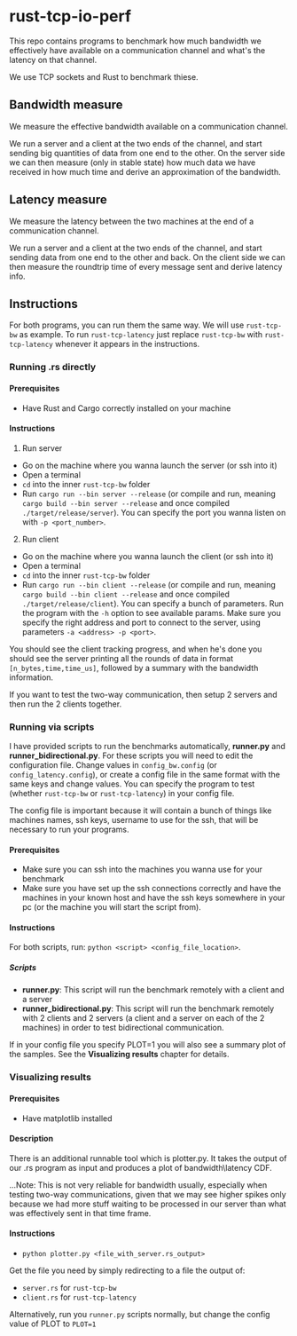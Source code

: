 # rust-tcp-io-perf

This repo contains programs to benchmark how much bandwidth we effectively have available on a communication channel and what's the latency on that channel.

We use TCP sockets and Rust to benchmark thiese.

## Bandwidth measure

We measure the effective bandwidth available on a communication channel.

We run a server and a client at the two ends of the channel, and start sending big quantities of data from one end to the other. On the server side we can then measure (only in stable state) how much data we have received in how much time and derive an approximation of the bandwidth.

## Latency measure

We measure the latency between the two machines at the end of a communication channel.

We run a server and a client at the two ends of the channel, and start sending data from one end to the other and back. On the client side we can then measure the roundtrip time of every message sent and derive latency info.

## Instructions

For both programs, you can run them the same way. We will use `rust-tcp-bw` as example. To run `rust-tcp-latency` just replace `rust-tcp-bw` with `rust-tcp-latency` whenever it appears in the instructions.

### Running .rs directly

#### Prerequisites
- Have Rust and Cargo correctly installed on your machine

#### Instructions

1) Run server
- Go on the machine where you wanna launch the server (or ssh into it)
- Open a terminal
- `cd` into the inner `rust-tcp-bw` folder
- Run `cargo run --bin server --release` (or compile and run, meaning `cargo build --bin server --release` and once compiled `./target/release/server`). You can specify the port you wanna listen on with `-p <port_number>`.

2) Run client
- Go on the machine where you wanna launch the client (or ssh into it)
- Open a terminal
- `cd` into the inner `rust-tcp-bw` folder
- Run `cargo run --bin client --release` (or compile and run, meaning `cargo build --bin client --release` and once compiled `./target/release/client`). You can specify a bunch of parameters. Run the program with the `-h` option to see available params. Make sure you specify the right address and port to connect to the server, using parameters `-a <address> -p <port>`.

You should see the client tracking progress, and when he's done you should see the server printing all the rounds of data in format `[n_bytes,time,time_us]`, followed by a summary with the bandwidth information.

If you want to test the two-way communication, then setup 2 servers and then run the 2 clients together.

### Running via scripts

I have provided scripts to run the benchmarks automatically, <strong>runner.py</strong> and <strong>runner_bidirectional.py</strong>.
For these scripts you will need to edit the configuration file. Change values in `config_bw.config` (or `config_latency.config`), or create a config file in the same format with the same keys and change values. You can specify the program to test (whether `rust-tcp-bw` or `rust-tcp-latency`) in your config file.

The config file is important because it will contain a bunch of things like machines names, ssh keys, username to use for the ssh, that will be necessary to run your programs.

#### Prerequisites

- Make sure you can ssh into the machines you wanna use for your benchmark
- Make sure you have set up the ssh connections correctly and have the machines in your known host and have the ssh keys somewhere in your pc (or the machine you will start the script from).

#### Instructions
For both scripts, run: `python <script> <config_file_location>`.

##### Scripts
- <strong>runner.py</strong>: This script will run the benchmark remotely with a client and a server
- <strong>runner_bidirectional.py</strong>: This script will run the benchmark remotely with 2 clients and 2 servers (a client and a server on each of the 2 machines) in order to test bidirectional communication.

If in your config file you specify PLOT=1 you will also see a summary plot of the samples. See the <strong>Visualizing results</strong> chapter for details.

### Visualizing results

#### Prerequisites
- Have matplotlib installed

#### Description

There is an additional runnable tool which is <string>plotter.py</strong>. It takes the output of our .rs program as input and produces a plot of bandwidth\latency CDF.

...Note: This is not very reliable for bandwidth usually, especially when testing two-way communications, given that we may see higher spikes only because we had more stuff waiting to be processed in our server than what was effectively sent in that time frame.
  
#### Instructions

- `python plotter.py <file_with_server.rs_output>`

Get the file you need by simply redirecting to a file the output of:
- `server.rs` for `rust-tcp-bw`
- `client.rs` for `rust-tcp-latency`

Alternatively, run you `runner.py` scripts normally, but change the config value of PLOT to `PLOT=1`
